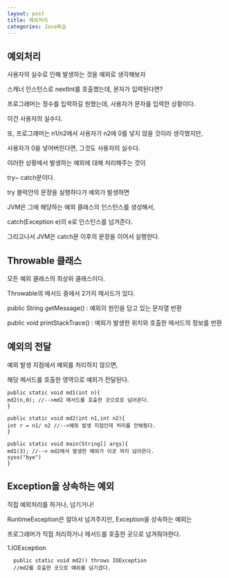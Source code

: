 ```yaml
---
layout: post
title: 예외처리
categories: Java복습
---
```



## 예외처리

사용자의 실수로 인해 발생하는 것을 예외로 생각해보자

스캐너 인스턴스로 nextInt를 호출했는데, 문자가 입력된다면? 

프로그래머는 정수를 입력하길 원했는데, 사용자가 문자를 입력한 상황이다.

이건 사용자의 실수다.

또, 프로그래머는 n1/n2에서 사용자가 n2에 0를 넣지 않을 것이라 생각했지만,

사용자가 0을 넣어버린다면, 그것도 사용자의 실수다.

이러한 상황에서 발생하는 예외에 대해 처리해주는 것이 

try~ catch문이다.

try 블럭안의 문장을 실행하다가 예외가 발생하면 

JVM은 그에 해당하는 예외 클래스의 인스턴스를 생성해서,

catch(Exception e)의 e로 인스턴스를 넘겨준다.

그리고나서 JVM은 catch문 이후의 문장을 이어서 실행한다.


## Throwable 클래스

모든 예외 클래스의 최상위 클래스이다.

Throwable의 메서드 중에서 2가지 메서드가 있다.

public String getMessage() : 예외의 원인을 담고 있는 문자열 반환

public void printStackTrace() : 예외가 발생한 위치와 호출한 메서드의 정보를 반환


## 예외의 전달

예외 발생 지점에서 예외를 처리하지 않으면,

해당 메서드를 호출한 영역으로 예외가 전달된다.

```
public static void md1(int n){
md2(n,0); //-->md2 메서드를 호출한 곳으로로 넘어온다.
}

public static void md2(int n1,int n2){
int r = n1/ n2 //-->예외 발생 지점인데 처리를 안해줬다.
}

public static void main(String[] args){
md1(3); //--> md2에서 발생한 예외가 이곳 까지 넘어온다.
syso("bye")
}
```


## Exception을 상속하는 예외

직접 예외처리를 하거나, 넘기거나!

RuntimeException은 알아서 넘겨주지만, Exception을 상속하는 예외는 

프로그래머가 직접 처리하거나 메서드를 호출한 곳으로 넘겨줘야한다.

1.IOException

```
  public static void md2() throws IOException
  //md2를 호출한 곳으로 예외를 넘기겠다.


